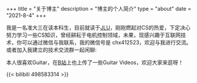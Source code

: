 +++
title = "关于博主"
description = "博主的个人简介"
type = "about"
date = "2021-8-4"
+++

我是一名准大三在读本科生，目前就读于[JLU](https://www.jlu.edu.cn/)，刚刚燃起对CS的热爱，下定决心努力学习一些CS知识，曾经耕耘于电机控制领域，未果，现感兴趣于互联网技术，你可以通过微信与我联系，我的微信号是 chx412523，欢迎与我进行交流。或者加入我建立的技术交流群一起闲聊:
<center><a href="https://jq.qq.com/?_wv=1027&k=dD4NZkUt" title="Calvin的技术Tavern" target="_blank"><span class="fa-stack fa-3x"><i class="fab fa-qq fa-stack-1x"></i></span></a></center>

本人很喜欢Guitar，在[B站](https://space.bilibili.com/434604897)上也上传了一些Guitar Videos，欢迎大家来逛呀！

{{< bilibili 498583314 >}}

